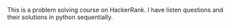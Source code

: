 This is a problem solving course on HackerRank. 
I have listen questions and their solutions in python sequentially.
